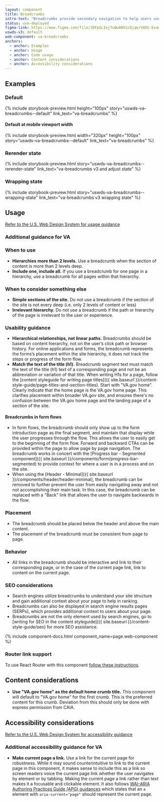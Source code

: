 ```yaml
---
layout: component
title: Breadcrumbs
intro-text: "Breadcrumbs provide secondary navigation to help users understand where they are in a website. In addition, the breadcrumb tells search engines how the site is structured, and it can be displayed in search results. This can improve rankings, and provide users with additional context."
status: use-deployed
figma-link: https://www.figma.com/file/JDFpGLIojfuQwANXScQjqe/VADS-Example-Library?type=design&node-id=35%3A151&mode=design&t=ep6tlGT5gNsbWqGP-1
uswds-v3: default
web-component: va-breadcrumbs
anchors:
  - anchor: Examples
  - anchor: Usage
  - anchor: Code usage
  - anchor: Content considerations
  - anchor: Accessibility considerations
---
```


## Examples

### Default

{% include storybook-preview.html height="100px" story="uswds-va-breadcrumbs--default" link_text="va-breadcrumbs" %}

#### Default at mobile viewport width

{% include storybook-preview.html width="320px" height="100px" story="uswds-va-breadcrumbs--default" link_text="va-breadcrumbs" %}

### Rerender state

{% include storybook-preview.html story="uswds-va-breadcrumbs--rerender-state" link_text="va-breadcrumbs v3 and adjust state" %}

### Wrapping state

{% include storybook-preview.html story="uswds-va-breadcrumbs--wrapping-state" link_text="va-breadcrumbs v3 wrapping state" %}

## Usage

<a class="vads-c-action-link--blue" href="https://designsystem.digital.gov/components/breadcrumb/">Refer to the U.S. Web Design System for usage guidance</a>

### Additional guidance for VA

### When to use

* **Hierarchies more than 2 levels.** Use a breadcrumb when the section of content is more than 2 levels deep.
* **Include one, include all.** If you use a breadcrumb for one page in a hierarchy, use a breadcrumb for all pages within that hierarchy.

### When to consider something else

* **Simple sections of the site.** Do not use a breadcrumb if the section of the site is not every deep (i.e. only 2 levels of content or less)
* **Irrelevant hierarchy.** Do not use a breadcrumb if the path or hierarchy of the page is irrelevant to the user or experience.

### Usability guidance

* **Hierarchical relationships, not linear paths.** Breadcrumbs should be based on content hierarchy, not on the user’s click path or browser history. For online applications and forms, the breadcrumb represents the forms’s placement within the site hierarchy, it does not track the steps or progress of the form flow.
* **Match the text of the title (h1).** Breadcrumb segment text must match the text of the title (h1) text of a corresponding page and not be an abbreviation or variation of that title. When writing H1s for a page, follow the [content styleguide for writing page titles]({{ site.baseurl }}/content-style-guide/page-titles-and-section-titles).
Start with "VA.gov home". Clearly indicate that the home page is the VA.gov home page. This clarifies placement within broader VA.gov site, and ensures there's no confusion between the VA.gov home page and the landing page of a section of the site.

#### Breadcrumbs in form flows

* In form flows, the breadcrumb should only show up to the form introduction page as the final segment, and maintain that display while the user progresses through the flow. This allows the user to easily get to the beginning of the form flow. Forward and backward CTAs can be provided within the page to allow page by page navigation. The breadcrumb works in concert with the [Progress bar - Segmented component]({{ site.baseurl }}/components/form/progress-bar-segmented) to provide context for where a user is in a process and on the site.
* When using the [Header - Minimal]({{ site.baseurl }}/components/header/header-minimal), the breadcrumb can be removed to further prevent the user from easily navigating away and not not accomplishing their main task. In this case, the breadcrumb can be replaced with a "Back" link that allows the user to navigate backwards in the flow.

### Placement

* The breadcrumb should be placed below the header and above the main content.
* The placement of the breadcrumb must be consistent from page to page.

### Behavior

* All links in the breadcrumb should be interactive and link to their corresponding page, or in the case of the current page link, link to content on the current page.

### SEO considerations

* Search engines utilize breadcrumbs to understand your site structure and gain additional context about your page to help in ranking.
* Breadcrumbs can also be displayed in search engine results pages (SERPs), which provides additional context to users about your page.
* Breadcrumbs are not the only element used by search engines, go to [writing for SEO in the content styleguide]({{ site.baseurl }}/content-style-guide/seo) for more SEO assistance.

{% include component-docs.html component_name=page.web-component %}

### Router link support

To use React Router with this component [follow these instructions](https://design.va.gov/storybook/?path=/docs/uswds-va-breadcrumbs--with-router-link-support#with-router-link-support).

## Content considerations

* **Use "VA.gov home" as the default home crumb title.** This component will default to "VA.gov home" for the first crumb. This is the preferred content for this crumb. Deviation from this should only be done with express permission from CAIA.

## Accessibility considerations

<a class="vads-c-action-link--blue" href="https://designsystem.digital.gov/components/breadcrumb/#accessibility-select">Refer to the U.S. Web Design System for accessibility guidance</a>

### Additional accessibility guidance for VA

* **Make current page a link.** Use a link for the current page for robustness. While it may sound counterintuitive to link to the current page in this component, it makes sense to include this as a link so screen readers voice the current page link whether the user navigates by element or by tabbing. Making the current page a link rather than text makes it a focusable and clickable element. It also follows [WAI-ARIA Authoring Practices Guide (APG) guidances](https://www.w3.org/WAI/ARIA/apg/patterns/breadcrumb/examples/breadcrumb/) which states that an `a` element with `aria-current="page"` should represent the current page.